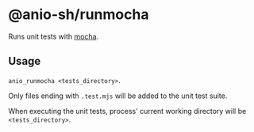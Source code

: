 # @anio-sh/runmocha

Runs unit tests with [mocha](https://github.com/mochajs/mocha).

## Usage

`anio_runmocha <tests_directory>`.

Only files ending with `.test.mjs` will be added to the unit test suite.

When executing the unit tests, process' current working directory will be `<tests_directory>`.
